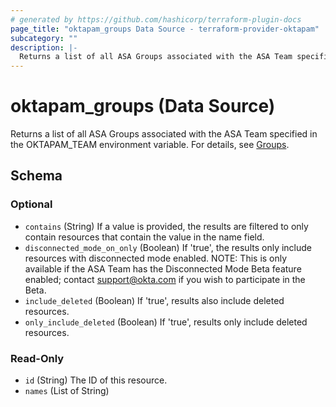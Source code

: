 ```yaml
---
# generated by https://github.com/hashicorp/terraform-plugin-docs
page_title: "oktapam_groups Data Source - terraform-provider-oktapam"
subcategory: ""
description: |-
  Returns a list of all ASA Groups associated with the ASA Team specified in the OKTAPAMTEAM environment variable. For details, see [Groups](https://help.okta.com/asa/en-us/Content/Topics/AdvServer_Access/docs/setup/groups.htm).
---
```


# oktapam_groups (Data Source)

Returns a list of all ASA Groups associated with the ASA Team specified in the OKTAPAM_TEAM environment variable. For details, see [Groups](https://help.okta.com/asa/en-us/Content/Topics/Adv_Server_Access/docs/setup/groups.htm).



<!-- schema generated by tfplugindocs -->
## Schema

### Optional

- `contains` (String) If a value is provided, the results are filtered to only contain resources that contain the value in the name field.
- `disconnected_mode_on_only` (Boolean) If 'true', the results only include resources with disconnected mode enabled. NOTE: This is only available if the ASA Team has the Disconnected Mode Beta feature enabled; contact support@okta.com if you wish to participate in the Beta.
- `include_deleted` (Boolean) If 'true', results also include deleted resources.
- `only_include_deleted` (Boolean) If 'true', results only include deleted resources.

### Read-Only

- `id` (String) The ID of this resource.
- `names` (List of String)


